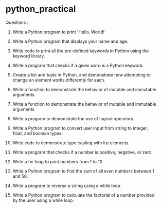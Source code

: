 # python_practical

Questions :

1. Write a Python program to print 'Hello, World!'

2. Write a Python program that displays your name and age.

3. Write code to print all the pre-defined keywords in Python using the keyword library.

4. Write a program that checks if a given word is a Python keyword.

5. Create a list and tuple in Python, and demonstrate how attempting to change an element works differently for each.

6. Write a function to demonstrate the behavior of mutable and immutable arguments.

7. Write a function to demonstrate the behavior of mutable and immutable arguments.

8. Write a program to demonstrate the use of logical operators.

9. Write a Python program to convert user input from string to integer, float, and boolean types.

10. Write code to demonstrate type casting with list elements.

11. Write a program that checks if a number is positive, negative, or zero.

12. Write a for loop to print numbers from 1 to 10.

13. Write a Python program to find the sum of all even numbers between 1 and 50.

14. Write a program to reverse a string using a while loop.

15. Write a Python program to calculate the factorial of a number provided by the user using a while loop.
